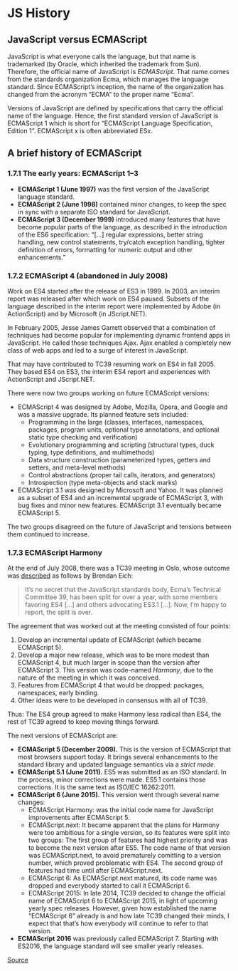 # JS History

## JavaScript versus ECMAScript

JavaScript is what everyone calls the language, but that name is trademarked (by Oracle, which inherited the trademark from Sun). Therefore, the official name of JavaScript is _ECMAScript_. That name comes from the standards organization Ecma, which manages the language standard. Since ECMAScript’s inception, the name of the organization has changed from the acronym “ECMA” to the proper name “Ecma”.

Versions of JavaScript are defined by specifications that carry the official name of the language. Hence, the first standard version of JavaScript is ECMAScript 1 which is short for “ECMAScript Language Specification, Edition 1”. ECMAScript x is often abbreviated ESx.

## A brief history of ECMAScript

### 1.7.1 The early years: ECMAScript 1–3

- **ECMAScript 1 (June 1997)** was the first version of the JavaScript language standard.
- **ECMAScript 2 (June 1998)** contained minor changes, to keep the spec in sync with a separate ISO standard for JavaScript.
- **ECMAScript 3 (December 1999)** introduced many features that have become popular parts of the language, as described in the introduction of the ES6 specification: “[…] regular expressions, better string handling, new control statements, try/catch exception handling, tighter definition of errors, formatting for numeric output and other enhancements.”

### 1.7.2 ECMAScript 4 (abandoned in July 2008)

Work on ES4 started after the release of ES3 in 1999. In 2003, an interim report was released after which work on ES4 paused. Subsets of the language described in the interim report were implemented by Adobe (in ActionScript) and by Microsoft (in JScript.NET).

In February 2005, Jesse James Garrett observed that a combination of techniques had become popular for implementing dynamic frontend apps in JavaScript. He called those techniques Ajax. Ajax enabled a completely new class of web apps and led to a surge of interest in JavaScript.

That may have contributed to TC39 resuming work on ES4 in fall 2005. They based ES4 on ES3, the interim ES4 report and experiences with ActionScript and JScript.NET.

There were now two groups working on future ECMAScript versions:

- ECMAScript 4 was designed by Adobe, Mozilla, Opera, and Google and was a massive upgrade. Its planned feature sets included:
  - Programming in the large (classes, interfaces, namespaces, packages, program units, optional type annotations, and optional static type checking and verification)
  - Evolutionary programming and scripting (structural types, duck typing, type definitions, and multimethods)
  - Data structure construction (parameterized types, getters and setters, and meta-level methods)
  - Control abstractions (proper tail calls, iterators, and generators)
  - Introspection (type meta-objects and stack marks)
- ECMAScript 3.1 was designed by Microsoft and Yahoo. It was planned as a subset of ES4 and an incremental upgrade of ECMAScript 3, with bug fixes and minor new features. ECMAScript 3.1 eventually became ECMAScript 5.

The two groups disagreed on the future of JavaScript and tensions between them continued to increase.

### 1.7.3 ECMAScript Harmony

At the end of July 2008, there was a TC39 meeting in Oslo, whose outcome was [described](https://mail.mozilla.org/pipermail/es-discuss/2008-August/006837.html) as follows by Brendan Eich:

> It’s no secret that the JavaScript standards body, Ecma’s Technical Committee 39, has been split for over a year, with some members favoring ES4 […] and others advocating ES3.1 […]. Now, I’m happy to report, the split is over.

The agreement that was worked out at the meeting consisted of four points:

1. Develop an incremental update of ECMAScript (which became ECMAScript 5).
2. Develop a major new release, which was to be more modest than ECMAScript 4, but much larger in scope than the version after ECMAScript 3. This version was code-named _Harmony_, due to the nature of the meeting in which it was conceived.
3. Features from ECMAScript 4 that would be dropped: packages, namespaces, early binding.
4. Other ideas were to be developed in consensus with all of TC39.

Thus: The ES4 group agreed to make Harmony less radical than ES4, the rest of TC39 agreed to keep moving things forward.

The next versions of ECMAScript are:

- **ECMAScript 5 (December 2009).** This is the version of ECMAScript that most browsers support today. It brings several enhancements to the standard library and updated language semantics via a _strict mode_.
- **ECMAScript 5.1 (June 2011).** ES5 was submitted as an ISO standard. In the process, minor corrections were made. ES5.1 contains those corrections. It is the same text as ISO/IEC 16262:2011.
- **ECMAScript 6 (June 2015).** This version went through several name changes:
  - ECMAScript Harmony: was the initial code name for JavaScript improvements after ECMAScript 5.
  - ECMAScript.next: It became apparent that the plans for Harmony were too ambitious for a single version, so its features were split into two groups: The first group of features had highest priority and was to become the next version after ES5. The code name of that version was ECMAScript.next, to avoid prematurely comitting to a version number, which proved problematic with ES4. The second group of features had time until after ECMAScript.next.
  - ECMAScript 6: As ECMAScript.next matured, its code name was dropped and everybody started to call it ECMAScript 6.
  - ECMAScript 2015: In late 2014, TC39 decided to change the official name of ECMAScript 6 to ECMAScript 2015, in light of upcoming yearly spec releases. However, given how established the name “ECMAScript 6” already is and how late TC39 changed their minds, I expect that that’s how everybody will continue to refer to that version.
- **ECMAScript 2016** was previously called ECMAScript 7. Starting with ES2016, the language standard will see smaller yearly releases.

[Source](https://johnresig.com/blog/ecmascript-harmony/)
